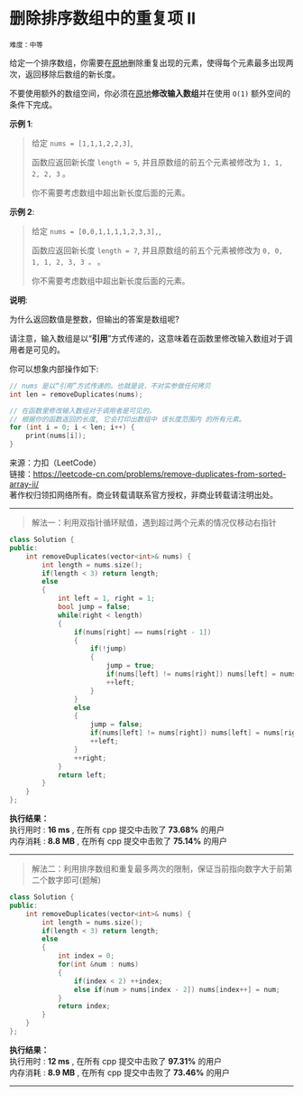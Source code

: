 # 删除排序数组中的重复项 II #  
`难度：中等` 

给定一个排序数组，你需要在[原地](http://baike.baidu.com/item/%E5%8E%9F%E5%9C%B0%E7%AE%97%E6%B3%95)删除重复出现的元素，使得每个元素最多出现两次，返回移除后数组的新长度。  

不要使用额外的数组空间，你必须在[原地](http://baike.baidu.com/item/%E5%8E%9F%E5%9C%B0%E7%AE%97%E6%B3%95)**修改输入数组**并在使用 `O(1)` 额外空间的条件下完成。  

**示例 1**:   
>给定 `nums = [1,1,1,2,2,3]`,  
>  
>函数应返回新长度 `length = 5`, 并且原数组的前五个元素被修改为 `1, 1, 2, 2, 3` 。  
>  
>你不需要考虑数组中超出新长度后面的元素。  

**示例 2**:   
>给定 `nums = [0,0,1,1,1,1,2,3,3],`,  
>  
>函数应返回新长度 `length = 7`, 并且原数组的前五个元素被修改为 `0, 0, 1, 1, 2, 3, 3 。` 。  
>  
>你不需要考虑数组中超出新长度后面的元素。  

**说明**:

为什么返回数值是整数，但输出的答案是数组呢?  

请注意，输入数组是以“**引用**”方式传递的，这意味着在函数里修改输入数组对于调用者是可见的。  

你可以想象内部操作如下:  
```C++
// nums 是以“引用”方式传递的。也就是说，不对实参做任何拷贝
int len = removeDuplicates(nums);

// 在函数里修改输入数组对于调用者是可见的。
// 根据你的函数返回的长度, 它会打印出数组中 该长度范围内 的所有元素。
for (int i = 0; i < len; i++) {
    print(nums[i]);
}
```

来源：力扣（LeetCode）  
链接：https://leetcode-cn.com/problems/remove-duplicates-from-sorted-array-ii/  
著作权归领扣网络所有。商业转载请联系官方授权，非商业转载请注明出处。  

---  
>解法一：利用双指针循环赋值，遇到超过两个元素的情况仅移动右指针  

```C++
class Solution {
public:
    int removeDuplicates(vector<int>& nums) {
        int length = nums.size();
        if(length < 3) return length;
        else
        {
            int left = 1, right = 1;
            bool jump = false;
            while(right < length)
            {
                if(nums[right] == nums[right - 1])
                {
                    if(!jump)
                    {
                        jump = true;
                        if(nums[left] != nums[right]) nums[left] = nums[right];
                        ++left;
                    }
                }
                else
                {
                    jump = false;
                    if(nums[left] != nums[right]) nums[left] = nums[right];
                    ++left;
                }
                ++right;
            }
            return left;
        }
    }
};
```  

**执行结果：**  
执行用时 : **16 ms** , 在所有 cpp 提交中击败了 **73.68%** 的用户  
内存消耗 : **8.8 MB** , 在所有 cpp 提交中击败了 **75.14%** 的用户  

---  
>解法二：利用排序数组和重复最多两次的限制，保证当前指向数字大于前第二个数字即可(题解)  

```C++
class Solution {
public:
    int removeDuplicates(vector<int>& nums) {
        int length = nums.size();
        if(length < 3) return length;
        else
        {
            int index = 0;
            for(int &num : nums)
            {
                if(index < 2) ++index;
                else if(num > nums[index - 2]) nums[index++] = num;
            }
            return index;
        }
    }
};
```  

**执行结果：**  
执行用时 : **12 ms** , 在所有 cpp 提交中击败了 **97.31%** 的用户  
内存消耗 : **8.9 MB** , 在所有 cpp 提交中击败了 **73.46%** 的用户  

---  